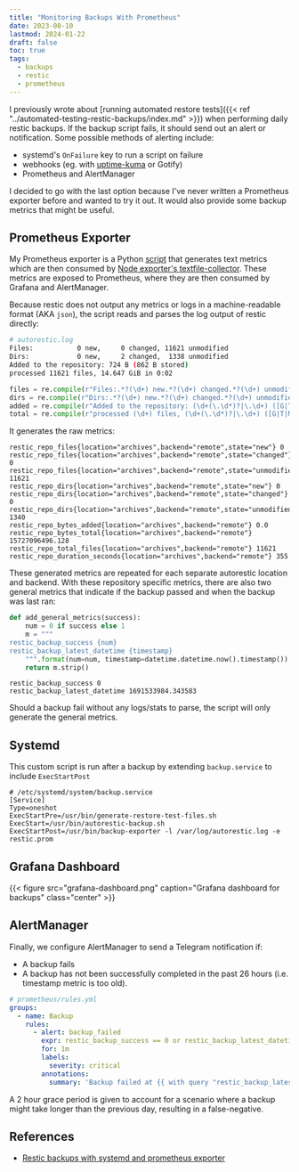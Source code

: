 ```yaml
---
title: "Monitoring Backups With Prometheus"
date: 2023-08-10
lastmod: 2024-01-22
draft: false
toc: true
tags:
  - backups
  - restic
  - prometheus
---
```


I previously wrote about [running automated restore tests]({{< ref
"../automated-testing-restic-backups/index.md" >}}) when performing daily restic
backups. If the backup script fails, it should send out an alert or
notification. Some possible methods of alerting include:

- systemd's `OnFailure` key to run a script on failure
- webhooks (eg. with [uptime-kuma](https://github.com/louislam/uptime-kuma) or
  Gotify)
- Prometheus and AlertManager

I decided to go with the last option because I've never written a Prometheus
exporter before and wanted to try it out. It would also provide some backup
metrics that might be useful.

## Prometheus Exporter

My Prometheus exporter is a Python
[script](https://github.com/kencx/homelab/blob/master/ansible/roles/autorestic/files/backup-exporter)
that generates text metrics which are then consumed by [Node exporter's
textfile-collector](https://github.com/prometheus/node_exporter#textfile-collector).
These metrics are exposed to Prometheus, where they are then consumed by Grafana
and AlertManager.

Because restic does not output any metrics or logs in a machine-readable format
(AKA `json`), the script reads and parses the log output of restic directly:

```bash
# autorestic.log
Files:           0 new,     0 changed, 11621 unmodified
Dirs:            0 new,     2 changed,  1338 unmodified
Added to the repository: 724 B (862 B stored)
processed 11621 files, 14.647 GiB in 0:02
```
```python
files = re.compile(r"Files:.*?(\d+) new.*?(\d+) changed.*?(\d+) unmodified")
dirs = re.compile(r"Dirs:.*?(\d+) new.*?(\d+) changed.*?(\d+) unmodified")
added = re.compile(r"Added to the repository: (\d+(\.\d*)?|\.\d+) ([G|T|M|K]?i?B)")
total = re.compile(r"processed (\d+) files, (\d+(\.\d*)?|\.\d+) ([G|T|M|K]?i?B) in ((\d+:)?\d+:\d+)")
```

It generates the raw metrics:

```
restic_repo_files{location="archives",backend="remote",state="new"} 0
restic_repo_files{location="archives",backend="remote",state="changed"} 0
restic_repo_files{location="archives",backend="remote",state="unmodified"} 11621
restic_repo_dirs{location="archives",backend="remote",state="new"} 0
restic_repo_dirs{location="archives",backend="remote",state="changed"} 0
restic_repo_dirs{location="archives",backend="remote",state="unmodified"} 1340
restic_repo_bytes_added{location="archives",backend="remote"} 0.0
restic_repo_bytes_total{location="archives",backend="remote"} 15727096496.128
restic_repo_total_files{location="archives",backend="remote"} 11621
restic_repo_duration_seconds{location="archives",backend="remote"} 355
```

These generated metrics are repeated for each separate autorestic location and
backend. With these repository specific metrics, there are also two general
metrics that indicate if the backup passed and when the backup was last ran:

```python
def add_general_metrics(success):
    num = 0 if success else 1
    m = """
restic_backup_success {num}
restic_backup_latest_datetime {timestamp}
    """.format(num=num, timestamp=datetime.datetime.now().timestamp())
    return m.strip()
```

```
restic_backup_success 0
restic_backup_latest_datetime 1691533984.343583
```

Should a backup fail without any logs/stats to parse, the script will only
generate the general metrics.

## Systemd

This custom script is run after a backup by extending `backup.service` to
include `ExecStartPost`

```
# /etc/systemd/system/backup.service
[Service]
Type=oneshot
ExecStartPre=/usr/bin/generate-restore-test-files.sh
ExecStart=/usr/bin/autorestic-backup.sh
ExecStartPost=/usr/bin/backup-exporter -l /var/log/autorestic.log -e restic.prom
```

## Grafana Dashboard

{{< figure src="grafana-dashboard.png" caption="Grafana dashboard for backups" class="center" >}}

## AlertManager

Finally, we configure AlertManager to send a Telegram notification if:

- A backup fails
- A backup has not been successfully completed in the past 26 hours (i.e. timestamp
  metric is too old).

```yml
# prometheus/rules.yml
groups:
  - name: Backup
    rules:
      - alert: backup_failed
        expr: restic_backup_success == 0 or restic_backup_latest_datetime < time() - 60*60*26
        for: 1m
        labels:
          severity: critical
        annotations:
          summary: 'Backup failed at {{ with query "restic_backup_latest_datetime" }}{{ . | first | value | humanizeTimestamp }}{{ end }}'
```

A 2 hour grace period is given to account for a scenario where a backup might
take longer than the previous day, resulting in a false-negative.

## References

- [Restic backups with systemd and prometheus
  exporter](https://blog.cubieserver.de/2021/restic-backups-with-systemd-and-prometheus-exporter/)
